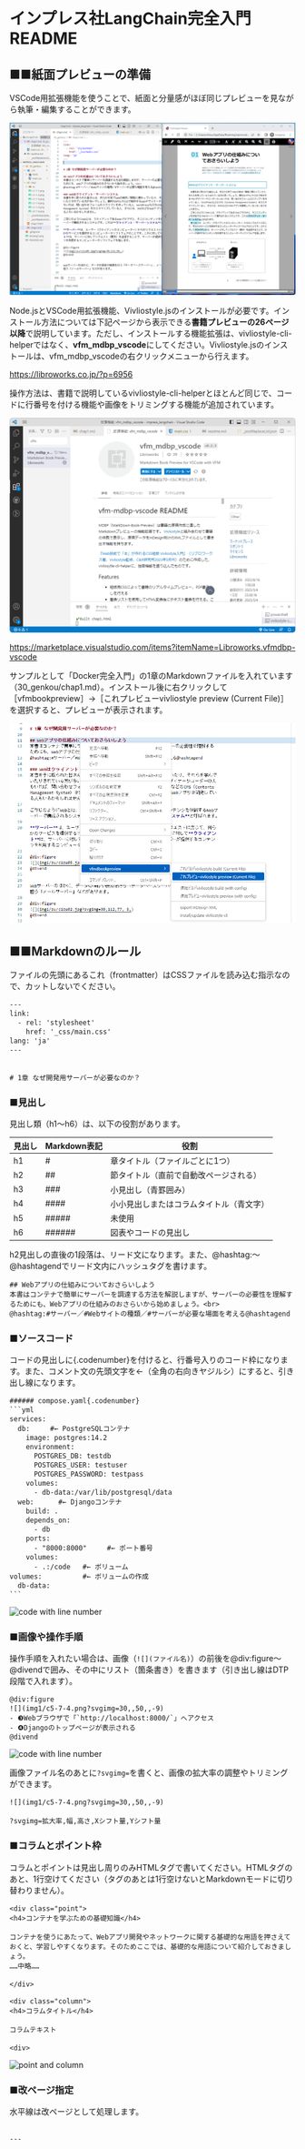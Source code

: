 # インプレス社LangChain完全入門README

## ■■紙面プレビューの準備
VSCode用拡張機能を使うことで、紙面と分量感がほぼ同じプレビューを見ながら執筆・編集することができます。

![VFM-MDBPによるプレビューの様子](docimg2.png)

Node.jsとVSCode用拡張機能、Vivliostyle.jsのインストールが必要です。インストール方法については下記ページから表示できる**書籍プレビューの26ページ以降**で説明しています。ただし、インストールする機能拡張は、vivliostyle-cli-helperではなく、**vfm_mdbp_vscode**にしてください。Vivliostyle.jsのインストールは、vfm_mdbp_vscodeの右クリックメニューから行えます。


https://libroworks.co.jp/?p=6956


操作方法は、書籍で説明しているvivliostyle-cli-helperとほとんど同じで、コードに行番号を付ける機能や画像をトリミングする機能が追加されています。

![VFM-MDBPインストール画面](docimg1.png)

https://marketplace.visualstudio.com/items?itemName=Libroworks.vfmdbp-vscode


サンプルとして「Docker完全入門」の1章のMarkdownファイルを入れています（30_genkou/chap1.md）。インストール後に右クリックして［vfmbookpreview］→［これプレビューvivliostyle preview (Current File)］を選択すると、プレビューが表示されます。

![VFM-MDBPによるプレビューの様子](docimg3.png)


## ■■Markdownのルール

ファイルの先頭にあるこれ（frontmatter）はCSSファイルを読み込む指示なので、カットしないでください。

```
---
link:
  - rel: 'stylesheet'
    href: '_css/main.css'
lang: 'ja'
---


# 1章 なぜ開発用サーバーが必要なのか？
```

### ■見出し
見出し類（h1～h6）は、以下の役割があります。

|見出し |Markdown表記 | 役割
|--|--|--
|h1 | # | 章タイトル（ファイルごとに1つ）
|h2 | ## | 節タイトル（直前で自動改ページされる）
|h3 | ### |小見出し（青罫囲み）
|h4 | #### | 小小見出しまたはコラムタイトル（青文字）
|h5 | ##### |未使用
|h6 | ###### | 図表やコードの見出し

h2見出しの直後の1段落は、リード文になります。また、@hashtag:～@hashtagendでリード文内にハッシュタグを書けます。

```
## Webアプリの仕組みについておさらいしよう
本書はコンテナで簡単にサーバーを調達する方法を解説しますが、サーバーの必要性を理解するためにも、Webアプリの仕組みのおさらいから始めましょう。<br>
@hashtag:#サーバー／#Webサイトの種類／#サーバーが必要な場面を考える@hashtagend
```

### ■ソースコード
コードの見出しに{.codenumber}を付けると、行番号入りのコード枠になります。また、コメント文の先頭文字を←（全角の右向きヤジルシ）にすると、引き出し線になります。

~~~
###### compose.yaml{.codenumber}
```yml
services:
  db:     #← PostgreSQLコンテナ
    image: postgres:14.2
    environment:
      POSTGRES_DB: testdb
      POSTGRES_USER: testuser
      POSTGRES_PASSWORD: testpass
    volumes:
      - db-data:/var/lib/postgresql/data
  web:      #← Djangoコンテナ
    build: .
    depends_on:
      - db
    ports:
      - "8000:8000"     #← ポート番号
    volumes:
      - .:/code   #← ボリューム
volumes:          #← ボリュームの作成
  db-data:
```
~~~~

![code with line number](docimg4.png)

### ■画像や操作手順
操作手順を入れたい場合は、画像（`![](ファイル名)`）の前後を@div:figure～@divendで囲み、その中にリスト（箇条書き）を書きます（引き出し線はDTP段階で入れます）。

```
@div:figure
![](img1/c5-7-4.png?svgimg=30,,50,,-9)
- ❸Webブラウザで「`http://localhost:8000/`」へアクセス
- ❹Djangoのトップページが表示される
@divend

```

![code with line number](docimg5.png)

画像ファイル名のあとに`?svgimg=`を書くと、画像の拡大率の調整やトリミングができます。

```
![](img1/c5-7-4.png?svgimg=30,,50,,-9)

?svgimg=拡大率,幅,高さ,Xシフト量,Yシフト量
```

### ■コラムとポイント枠
コラムとポイントは見出し周りのみHTMLタグで書いてください。HTMLタグのあと、1行空けてください（タグのあとは1行空けないとMarkdownモードに切り替わりません）。

```
<div class="point">
<h4>コンテナを学ぶための基礎知識</h4>

コンテナを使うにあたって、Webアプリ開発やネットワークに関する基礎的な用語を押さえておくと、学習しやすくなります。そのためここでは、基礎的な用語について紹介しておきましょう。
……中略……

</div>
```

```
<div class="column">
<h4>コラムタイトル</h4>

コラムテキスト

<div>
```

![point and column](docimg6.png)


### ■改ページ指定
水平線は改ページとして処理します。

```

---

```